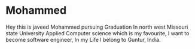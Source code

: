 # Mohammed
Hey this is javeed Mohammed pursuing Graduation In north west Missouri state University Applied Computer science which is my favourite, I want to become software engineer, In my Life I belong to Guntur, India.